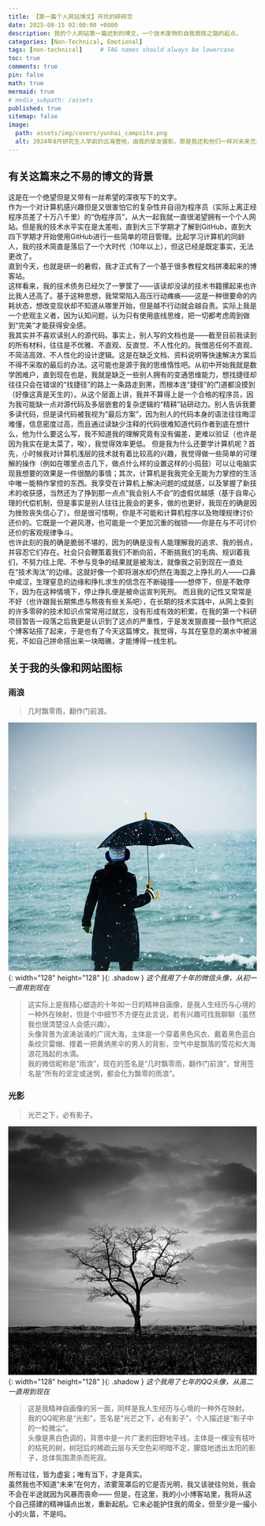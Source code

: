 ```yaml
---
title: 【第一篇个人网站博文】开坑的碎碎念
date: 2025-08-15 02:00:00 +0800
description: 我的个人网站第一篇迟到的博文，一个技术废物的自我救赎之路的起点。
categories: [Non-Technical, Emotional]
tags: [non-technical]     # TAG names should always be lowercase
toc: true
comments: true
pin: false
math: true
mermaid: true
# media_subpath: /assets
published: true
sitemap: false
image:
  path: assets/img/covers/yunhai_campsite.png
  alt: 2024年8月研究生入学前的云海营地，由我的挚友摄影。那是我还和他们一样对未来充满着希望。
---
```

## 有关这篇来之不易的博文的背景

这是在一个绝望但是又带有一丝希望的深夜写下的文字。  
作为一个对计算机感兴趣但是又很害怕它的复杂性并自诩为程序员（实际上离正经程序员差了十万八千里）的“伪程序员”，从大一起我就一直很渴望拥有一个个人网站。但是我的技术水平实在是太差啦，直到大三下学期才了解到GitHub，直到大四下学期才开始使用GitHub进行一些简单的项目管理。比起学习计算机的同龄人，我的技术简直是落后了一个大时代（10年以上），但这已经是既定事实，无法更改了。  
直到今天，也就是研一的暑假，我才正式有了一个基于很多教程文档拼凑起来的博客站。  
这样看来，我的技术债务已经欠了一箩筐了——该读却没读的技术书籍摞起来也许比我人还高了。基于这种思想，我常常陷入高压行动瘫痪——这是一种很要命的内耗状态，想改变现状却不知道从哪里开始，但是越不行动就会越自责。实际上我是一个悲观主义者，因为认知问题，认为只有使用底线思维，把一切都考虑周到做到“完美”才能获得安全感。  
我其实并不喜欢读别人的源代码。事实上，别人写的文档也是——截至目前我读到的所有材料，往往是不优雅、不直观、反直觉、不人性化的。我憎恶任何不直观、不简洁高效、不人性化的设计逻辑。这是在缺乏文档、资料说明等快速解决方案后不得不采取的最后的办法。这可能也是源于我的思维惰性吧。从初中开始我就是数学困难户，直到现在也是，我就是缺乏一些别人拥有的变通思维能力，想找捷径却往往只会在错误的“找捷径”的路上一条路走到黑，而根本连“捷径”的门道都没摸到（好像这真是天生的）。从这个层面上讲，我并不算得上是一个合格的程序员，因为我可能缺一点对源代码及多层嵌套的复杂逻辑的“精耕”钻研动力。别人告诉我要多读代码，但是读代码被我视为“最后方案”，因为别人的代码本身的语法往往晦涩难懂，信息密度过高，而且通过读缺少注释的代码很难知道代码作者到底在想什么，他为什么要这么写，我不知道我的理解究竟有没有偏差，更难以验证（也许是因为我实在是太菜了，唉），我觉得效率更低。
但是我为什么还要学计算机呢？首先，小时候我对计算机浅层的技术就有着比较高的兴趣，我觉得做一些简单的可理解的操作（例如在哪里点击几下，做点什么样的设置这样的小捣鼓）可以让电脑实现我想要的效果是一件很酷的事情；其次，计算机是我我完全无能为力掌控的生活中唯一能稍作掌控的东西。我享受在计算机上解决问题的成就感，以及掌握了新技术的收获感，当然还为了挣到那一点点“我会别人不会”的虚假优越感（基于自卑心理的代偿机制，但是事实是别人往往比我会的更多，做的也更好，我现在的确是因为挫败丧失信心了）。但是很可惜啊，你是不可能和计算机程序以及物理规律讨价还价的。它既是一个避风港，也可能是一个更加沉重的枷锁——你是在与不可讨价还价的客观规律争斗。  
也许此刻的我的确是脆弱不堪的，因为的确是没有人能理解我的追求、我的弱点，并容忍它们存在。社会只会鞭策着我们不断向前，不断挑我们的毛病、规训着我们，不努力往上爬、不参与竞争的结果就是被淘汰，就像我之前到现在一直处在“技术淘汰”的边缘。这就好像一个即将溺水却仍然在海面之上挣扎的人——口鼻中咸涩，生理窒息的边缘和挣扎求生的信念在不断碰撞——想停下，但是不敢停下，因为在这种情境下，停止挣扎便是被命运宣判死刑。
而且我的记性又常常是不好（也许跟我长期焦虑与熬夜有些关系吧），在长期的技术实践中，从网上查到的许多零碎的技术知识点常常用过就忘，没有形成有效的积累，在我的第一个科研项目暂告一段落之后我更是认识到了这点的严重性，于是发发狠直接一鼓作气把这个博客站搭了起来，于是也有了今天这篇博文。我觉得，与其在窒息的潮水中被溺死，不如自己拼命搭出来一块暗礁，才能博得一线生机。


## 关于我的头像和网站图标
### 雨浪
> 几时飘零雨，翻作门前浪。

  ![raining waves](assets/img/avatar.jpg){: width="128" height="128" }{: .shadow }
  _这个我用了十年的微信头像，从初一一直用到现在_

> 这实际上是我精心塑造的十年如一日的精神自画像，是我人生经历与心境的一种外在映射，但是个中细节不方便在此言说，若有兴趣可找我聊聊（虽然我也很清楚没人会感兴趣）。  
> 头像背景为波涛汹涌的广阔大海，主体是一个穿着黑色风衣、戴着黑色蓝白条纹贝雷帽、撑着一把黄炳黑伞的男人的背影，空气中是飘落的雪花和大海浪花溅起的水滴。  
> 我的微信昵称是“雨浪”，现在的签名是“几时飘零雨，翻作门前浪”，曾用签名是“所有的坚定或迷惘，都会化为飘零的雨浪”。  

### 光影
> 光芒之下，必有影子。

  ![lighting shadow](assets/img/favicons/web-app-manifest-512x512.png){: width="128" height="128" }{: .shadow }
  _这个我用了七年的QQ头像，从高二一直用到现在_

> 这是我精神自画像的另一面，同样是我人生经历与心境的一种外在映射。  
> 我的QQ昵称是“光影”，签名是“光芒之下，必有影子”，个人描述是“影子中的一粒微尘”。  
> 头像是黑白色调的，背景中是一片广袤的田野地平线，主体是一棵没有枝叶的枯死的树，树冠后的稀疏云层与天空色彩明暗不定，朦胧地透出太阳的影子，总体氛围肃杀而死寂。

所有过往，皆为虚妄；唯有当下，才是真实。  
虽然我也不知道“未来”在何方，浓雾笼罩后的它是否光明，我又该驶往何处，我会不会在半途就因为风暴而丧命——
但是，在这里，我的小小博客站里，我将从这个自己搭建的精神锚点出发，重新起航。它未必能护住我的周全，但至少是一撮小小的火苗，不是吗。